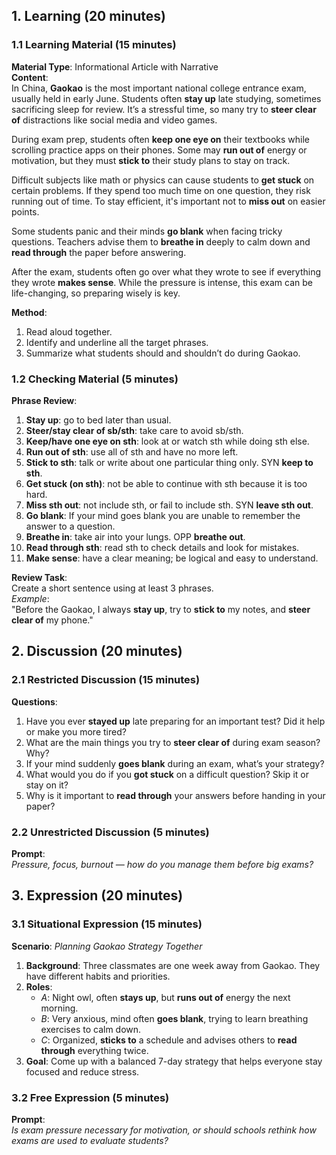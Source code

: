 
## 1. Learning (20 minutes)
### 1.1 Learning Material (15 minutes)  
**Material Type**: Informational Article with Narrative  
**Content**:  
In China, **Gaokao** is the most important national college entrance exam, usually held in early June. Students often **stay up** late studying, sometimes sacrificing sleep for review. It’s a stressful time, so many try to **steer clear of** distractions like social media and video games.

During exam prep, students often **keep one eye on** their textbooks while scrolling practice apps on their phones. Some may **run out of** energy or motivation, but they must **stick to** their study plans to stay on track.

Difficult subjects like math or physics can cause students to **get stuck** on certain problems. If they spend too much time on one question, they risk running out of time. To stay efficient, it's important not to **miss out** on easier points.

Some students panic and their minds **go blank** when facing tricky questions. Teachers advise them to **breathe in** deeply to calm down and **read through** the paper before answering.

After the exam, students often go over what they wrote to see if everything they wrote **makes sense**. While the pressure is intense, this exam can be life-changing, so preparing wisely is key.

**Method**:  
1. Read aloud together.  
2. Identify and underline all the target phrases.  
3. Summarize what students should and shouldn’t do during Gaokao.

### 1.2 Checking Material (5 minutes)  
**Phrase Review**:  
1. **Stay up**: go to bed later than usual.  
2. **Steer/stay clear of sb/sth**: take care to avoid sb/sth.  
3. **Keep/have one eye on sth**: look at or watch sth while doing sth else.  
4. **Run out of sth**: use all of sth and have no more left.  
5. **Stick to sth**: talk or write about one particular thing only. SYN **keep to sth**.  
6. **Get stuck (on sth)**: not be able to continue with sth because it is too hard.  
7. **Miss sth out**: not include sth, or fail to include sth. SYN **leave sth out**.  
8. **Go blank**: If your mind goes blank you are unable to remember the answer to a question.  
9. **Breathe in**: take air into your lungs. OPP **breathe out**.  
10. **Read through sth**: read sth to check details and look for mistakes.  
11. **Make sense**: have a clear meaning; be logical and easy to understand.

**Review Task**:  
Create a short sentence using at least 3 phrases.  
*Example*:  
"Before the Gaokao, I always **stay up**, try to **stick to** my notes, and **steer clear of** my phone."

## 2. Discussion (20 minutes)  
### 2.1 Restricted Discussion (15 minutes)  
**Questions**:  
1. Have you ever **stayed up** late preparing for an important test? Did it help or make you more tired?  
2. What are the main things you try to **steer clear of** during exam season? Why?  
3. If your mind suddenly **goes blank** during an exam, what’s your strategy?  
4. What would you do if you **got stuck** on a difficult question? Skip it or stay on it?  
5. Why is it important to **read through** your answers before handing in your paper?  

### 2.2 Unrestricted Discussion (5 minutes)  
**Prompt**:  
*Pressure, focus, burnout — how do you manage them before big exams?*

## 3. Expression (20 minutes)  
### 3.1 Situational Expression (15 minutes)  
**Scenario**: *Planning Gaokao Strategy Together*  
1. **Background**: Three classmates are one week away from Gaokao. They have different habits and priorities.  
2. **Roles**:  
   - *A*: Night owl, often **stays up**, but **runs out of** energy the next morning.  
   - *B*: Very anxious, mind often **goes blank**, trying to learn breathing exercises to calm down.  
   - *C*: Organized, **sticks to** a schedule and advises others to **read through** everything twice.  
3. **Goal**: Come up with a balanced 7-day strategy that helps everyone stay focused and reduce stress.

### 3.2 Free Expression (5 minutes)  
**Prompt**:  
*Is exam pressure necessary for motivation, or should schools rethink how exams are used to evaluate students?*
